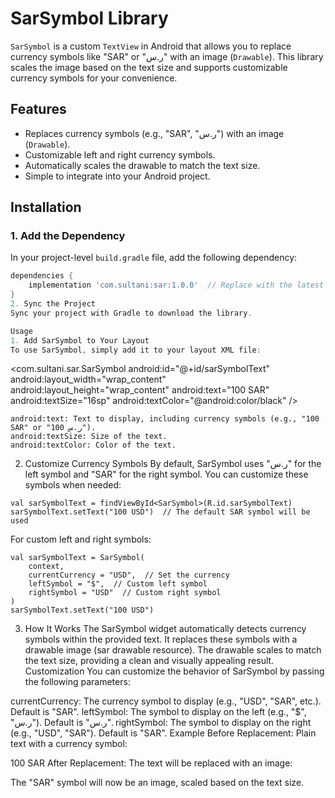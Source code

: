 # SarSymbol Library

`SarSymbol` is a custom `TextView` in Android that allows you to replace currency symbols like "SAR" or "ر.س" with an image (`Drawable`). This library scales the image based on the text size and supports customizable currency symbols for your convenience.

## Features

- Replaces currency symbols (e.g., "SAR", "ر.س") with an image (`Drawable`).
- Customizable left and right currency symbols.
- Automatically scales the drawable to match the text size.
- Simple to integrate into your Android project.

## Installation

### 1. Add the Dependency

In your project-level `build.gradle` file, add the following dependency:

```gradle
dependencies {
    implementation 'com.sultani:sar:1.0.0'  // Replace with the latest version
}
2. Sync the Project
Sync your project with Gradle to download the library.

Usage
1. Add SarSymbol to Your Layout
To use SarSymbol, simply add it to your layout XML file:

```
<com.sultani.sar.SarSymbol
    android:id="@+id/sarSymbolText"
    android:layout_width="wrap_content"
    android:layout_height="wrap_content"
    android:text="100 SAR"
    android:textSize="16sp"
    android:textColor="@android:color/black" />
```
android:text: Text to display, including currency symbols (e.g., "100 SAR" or "100 ر.س").
android:textSize: Size of the text.
android:textColor: Color of the text.
```
2. Customize Currency Symbols
By default, SarSymbol uses "ر.س" for the left symbol and "SAR" for the right symbol. You can customize these symbols when needed:

```
val sarSymbolText = findViewById<SarSymbol>(R.id.sarSymbolText)
sarSymbolText.setText("100 USD")  // The default SAR symbol will be used
```
For custom left and right symbols:
```
val sarSymbolText = SarSymbol(
    context,
    currentCurrency = "USD",  // Set the currency
    leftSymbol = "$",  // Custom left symbol
    rightSymbol = "USD"  // Custom right symbol
)
sarSymbolText.setText("100 USD")
```
3. How It Works
The SarSymbol widget automatically detects currency symbols within the provided text.
It replaces these symbols with a drawable image (sar drawable resource).
The drawable scales to match the text size, providing a clean and visually appealing result.
Customization
You can customize the behavior of SarSymbol by passing the following parameters:

currentCurrency: The currency symbol to display (e.g., "USD", "SAR", etc.). Default is "SAR".
leftSymbol: The symbol to display on the left (e.g., "$", "ر.س"). Default is "ر.س".
rightSymbol: The symbol to display on the right (e.g., "USD", "SAR"). Default is "SAR".
Example
Before Replacement:
Plain text with a currency symbol:


100 SAR
After Replacement:
The text will be replaced with an image:


The "SAR" symbol will now be an image, scaled based on the text size.

